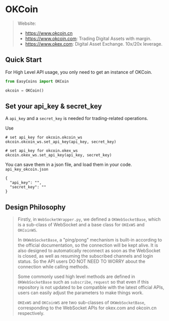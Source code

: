 # OKCoin
> Website:
>
> - https://www.okcoin.cn
> - https://www.okcoin.com: Trading Digital Assets with margin.
> - https://www.okex.com: Digital Asset Exchange. 10x/20x leverage.

## Quick Start
For High Level API usage, you only need to get an instance of OKCoin.
```python
from EasyCoins import OKCoin

okcoin = OKCoin()
```

## Set your api_key & secret_key
A `api_key` and a `secret_key` is needed for trading-related operations.

Use
```
# set api_key for okcoin.okcoin_ws
okcoin.okcoin_ws.set_api_key(api_key, secret_key)

# set api_key for okcoin.okex_ws
okcoin.okex_ws.set_api_key(api_key, secret_key)
```

You can save them in a json file, and load them in your code.
`api_key_okcoin.json`

```
{
  "api_key": "",
  "secret_key": ""
}
```

## Design Philosophy
> Firstly, in `WebSocketWrapper.py`,
> we defined a `OKWebSocketBase`, which is a sub-class of WebSocket and
> a base class for `OKExWS` and `OKCoinWS`.
>
> In `OKWebSocketBase`, a "ping/pong" mechanism is built-in according to the official documentation,
> so the connection will be kept alive.
> It is also designed to automatically reconnect as soon as the WebSocket is closed,
> as well as resuming the subscribed channels and login status.
> So the API users DO NOT NEED TO WORRY about the connection while calling methods.
>
> Some commonly used high level methods are defined in `OKWebSocketBase` such as
> `subscribe`, `request` so that even if this repository is not updated
> to be compatible with the latest official APIs, users can easily adjust
> the parameters to make things work.
>
> `OKExWS` and `OKCoinWS` are two sub-classes of `OKWebSocketBase`, corresponding
> to the WebSocket APIs for okex.com and okcoin.cn respectively.
